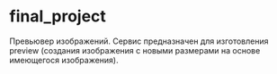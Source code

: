 # final_project
Превьювер изображений. Сервис предназначен для изготовления preview (создания изображения с новыми размерами на основе имеющегося изображения).
